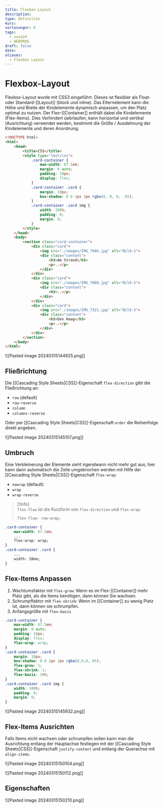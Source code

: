 ```yaml
---
title: Flexbox-Layout
description: 
type: definition
kurs: 
vorlesungnr: 0
tags:
  - sose24
  - WEBPROG
draft: false
date: 
aliases:
  - Flexbox Layout
---
```


# Flexbox-Layout

Flexbox-Layout wurde mit CSS3 eingeführt. Dieses ist flexibler als Float- oder Standard-[[Layout]] (block und inline). Das Elternelement kann die Höhe und Breite der Kindelemente dynamisch anpassen, um den Platz optimal zu nutzen. Der Flex-[[Container]] enthält dabei die Kindelemente (Flex-Items). Dies Verhindert üebrlaufen, kann horizontal und vertikal (Ausrichtung) verwendet werden, bestimmt die Größe / Ausdehnung der Kindelemente und deren Anordnung.

```html nums {10}
<!DOCTYPE html>
<html>
	<head>
		<title>CSS</title>
		<style type="text/css">
			.card-container {
				max-width: 67.5em;
				margin: 0 auto;
				padding: 10px;
				display: flex;
			}
			.card-container .card {
				margin: 10px;
				box-shadow: 0 0 2px 2px rgba(0, 0, 0, .05);
			}
			.card-container .card img {
				width: 100%;
				padding: 0;
				margin: 0;
			}
		</style>
	</head>
	<body>
		<section class="card-container">
			<div class="card">
				<img src="./images/IMG_7046.jpg" alt="Bild-1">
				<div class="content">
					<h3>Am Strand</h3>
					<p>..</p>
				</div>
			</div>
			<div class="card">
				<img src="./images/IMG_7080.jpg" alt="Bild-2">
				<div class="content">
					<h3>..</p>
				</div>
			</div>
			<div class="card">
				<img src="./images/IMG_7321.jpg" alt="Bild-3">
				<div class="content">
					<h3>Den Haag</h3>
					<p>..</p>
				</div>
			</div>
		</section>
	</body>
</html>
```

![[Pasted image 20240315144925.png]]

## Fließrichtung

Die [[Cascading Style Sheets|CSS]]-Eigenschaft `flex-direction` gibt die Fließrichtung an:

- `row` (default)
- `row-reverse`
- `column`
- `columns-reverse`

Oder per [[Cascading Style Sheets|CSS]]-Eigenschaft `order` die Reihenfolge direkt angeben.

![[Pasted image 20240315145107.png]]

## Umbruch

Eine Verkleinerung der Elemente sieht irgendwann nicht mehr gut aus; hier kann dann automatisch die Zeile umgebrochen werden mit Hilfe der [[Cascading Style Sheets|CSS]]-Eigenschaft `flex-wrap`:

- `nowrap` (default)
- `wrap`
- `wrap-reverse`

> [!Info]  
> `flex-flow` ist die Kurzform von `flex-direction` und `flex-wrap`:
> 
> ```css
> flex-flow: row-wrap;
> ```

```css
.card-container {
	max-width: 67.5em;
	...
	flex-wrap: wrap;
}
.card-container .card {
	...
	width: 20em;
}
```

## Flex-Items Anpassen

1. Wachtumsfaktor mit `flex-grow`: Wenn es im Flex-[[Container]] mehr Platz gibt, als die Items benötigen, dann können Sie wachsen.
2. Schrumpffaktor mit `flex-shrink`: Wenn im [[Container]] zu wenig Platz ist, dann können sie schrumpfen.
3. Anfangsgröße mit `flex-basis`

```css nums {11-13}
.card-container {
	max-width: 67.5em;
	margin: 0 auto;
	padding: 10px;
	display: flex;
	flex-wrap: wrap;
}
.card-container .card {
	margin: 10px; 
	box-shadow: 0 0 2px 2px rgba(0,0,0,.05);
	flex-grow: 1;
	flex-shrink: 1;
	flex-basis: 30%;
}
.card-container .card img {
	width: 100%;
	padding: 0;
	margin: 0;
}
```

![[Pasted image 20240315145932.png]]

## Flex-Items Ausrichten

Falls Items nicht wachsen oder schrumpfen sollen kann man die Ausrichtung entlang der Hauptachse festlegen mit der [[Cascading Style Sheets|CSS]]-Eigenschaft `justify-content` und entlang der Querachse mit `align-items`.

![[Pasted image 20240315150104.png]]

![[Pasted image 20240315150112.png]]

## Eigenschaften

![[Pasted image 20240315150210.png]]